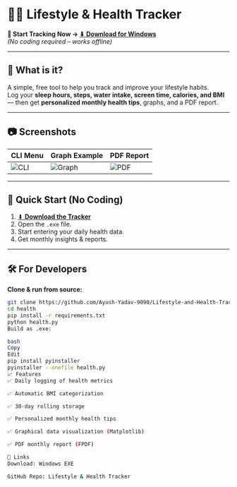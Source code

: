
# 🏋️‍♂️ Lifestyle & Health Tracker

**🎯 Start Tracking Now → [⬇ Download for Windows](https://www.dropbox.com/scl/fi/1u69qew13cftieplb2rhq/health.exe?rlkey=c8k5vnqv7ijnyvdou02mp1mq3&st=8os487hs&dl=1)**  
*(No coding required – works offline)*



---

## 📌 What is it?
A simple, free tool to help you track and improve your lifestyle habits.  
Log your **sleep hours, steps, water intake, screen time, calories, and BMI** — then get **personalized monthly health tips**, graphs, and a PDF report.

---

## 📷 Screenshots
| CLI Menu | Graph Example | PDF Report |
|----------|---------------|------------|
| ![CLI](Health/CLI.png) | ![Graph](Health/Bmi_Category.png ) | ![PDF](Health/Report.png) |

---

## 🚀 Quick Start (No Coding)
1. [⬇ **Download the Tracker**](https://www.dropbox.com/scl/fi/1u69qew13cftieplb2rhq/health.exe?rlkey=c8k5vnqv7ijnyvdou02mp1mq3&st=8os487hs&dl=1)  
2. Open the `.exe` file.  
3. Start entering your daily health data.  
4. Get monthly insights & reports.

---

## 🛠️ For Developers
**Clone & run from source:**
```bash
git clone https://github.com/Ayush-Yadav-9090/Lifestyle-and-Health-Tracker-
cd health
pip install -r requirements.txt
python health.py
Build as .exe:

bash
Copy
Edit
pip install pyinstaller
pyinstaller --onefile health.py
📈 Features
✅ Daily logging of health metrics

✅ Automatic BMI categorization

✅ 30-day rolling storage

✅ Personalized monthly health tips

✅ Graphical data visualization (Matplotlib)

✅ PDF monthly report (FPDF)

🔗 Links
Download: Windows EXE 

GitHub Repo: Lifestyle & Health Tracker
